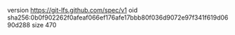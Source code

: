 version https://git-lfs.github.com/spec/v1
oid sha256:0b0f902262f0afeaf066ef176afe17bbb80f036d9072e97f341f619d0690d288
size 470
